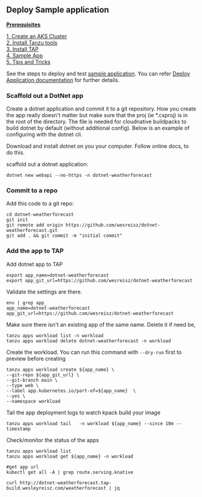 ## Deploy Sample application 

**[Prerequisites](prereqs.md)**

[1. Create an AKS Cluster](azure-setup.md)<br>
[2. Install Tanzu tools](tanzu-tools-setup.md)<br>
[3. Install TAP](tap-install.md)<br>
[4. Sample App](sample-app.md)<br>
[5. Tips and Tricks](tap-tips-and-tricks-install.md)<br>

See the steps to deploy and test [sample application](#tap-sample-app). You can refer [Deploy Application documentation](https://docs.vmware.com/en/Tanzu-Application-Platform/1.0/tap/GUID-getting-started.html) for further details.

### Scaffold out a DotNet app 
Create a dotnet application and commit it to a git repository. How you create the app really doesn't matter but make sure that the proj (ie *.csproj) is in the root of the directory. The file is needed for cloudnative buildpacks to build dotnet by default (without additional config). Below is an example of configuring with the dotnet cli. 

Download and install dotnet on you your computer. Follow online docs, to do this.

<!-- /* cSpell:disable */ -->

scaffold out a dotnet application:
```
dotnet new webapi --no-https -n dotnet-weatherforecast
```


### Commit to a repo
Add this code to a git repo:
```
cd dotnet-weatherforecast
git init
git remote add origin https://github.com/wesreisz/dotnet-weatherforecast.git
git add . && git commit -m "initial commit"
```

### Add the app to TAP
Add dotnet app to TAP
```
export app_name=dotnet-weatherforecast
export app_git_url=https://github.com/wesreisz/dotnet-weatherforecast
```

Validate the settings are there.
```
env | grep app_
app_name=dotnet-weatherforecast
app_git_url=https://github.com/wesreisz/dotnet-weatherforecast
```

Make sure there isn't an existing app of the same name. Delete it if need be,
```
tanzu apps workload list -n workload
tanzu apps workload delete dotnet-weatherforecast -n workload
```

Create the workload. You can run this command with `--dry-run` first to preview before creating
```
tanzu apps workload create ${app_name} \
--git-repo ${app_git_url} \
--git-branch main \
--type web \
--label app.kubernetes.io/part-of=${app_name}  \
--yes \
--namespace workload 
```

Tail the app deployment logs to watch kpack build your image
```
tanzu apps workload tail   -n workload ${app_name} --since 10m --timestamp
```

Check/monitor the status of the apps
```
tanzu apps workload list
tanzu apps workload get ${app_name} -n workload

#get app url 
kubectl get all -A | grep route.serving.knative

curl http://dotnet-weatherforecast.tap-build.wesleyreisz.com/weatherforecast | jq
```
